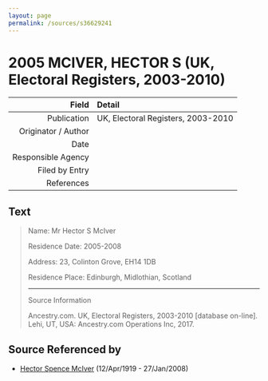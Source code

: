 ```yaml
---
layout: page
permalink: /sources/s36629241
---
```


# 2005 MCIVER, HECTOR S (UK, Electoral Registers, 2003-2010)

Field | Detail
---:|:---
Publication | UK, Electoral Registers, 2003-2010
Originator / Author | 
Date | 
Responsible Agency | 
Filed by Entry | 
References | 

## Text

> Name: Mr Hector S McIver
>
> Residence Date: 2005-2008
>
> Address: 23, Colinton Grove, EH14 1DB
>
> Residence Place: Edinburgh, Midlothian, Scotland
>
> ---
>
> Source Information
>
> Ancestry.com. UK, Electoral Registers, 2003-2010 [database on-line]. Lehi, UT, USA: Ancestry.com Operations Inc, 2017.
>

## Source Referenced by

* [Hector Spence McIver](../people/@34334364@-hector-spence-mciver-b1919-4-12-d2008-1-27.md) (12/Apr/1919 - 27/Jan/2008)

